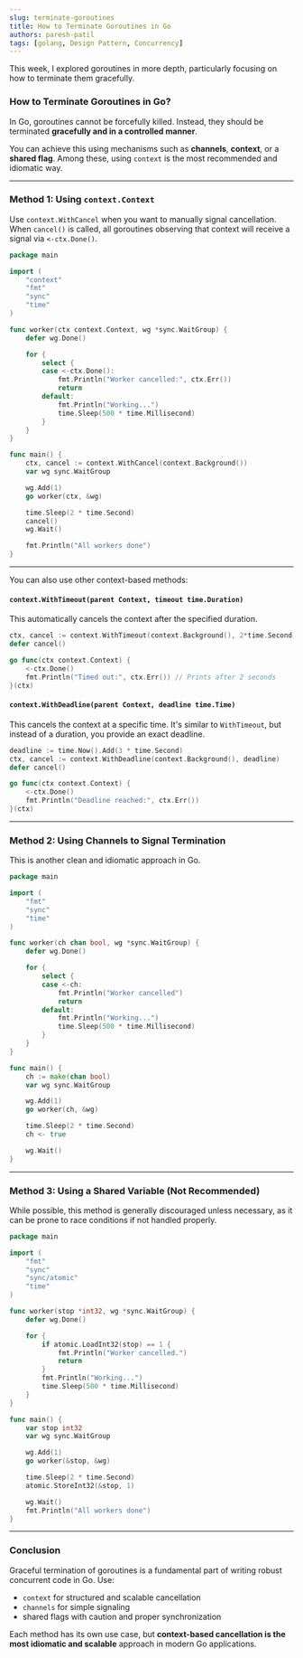 ```yaml
---
slug: terminate-goroutines
title: How to Terminate Goroutines in Go
authors: paresh-patil
tags: [golang, Design Pattern, Concurrency]
---
```


This week, I explored goroutines in more depth, particularly focusing on how to terminate them gracefully.

### How to Terminate Goroutines in Go?

In Go, goroutines cannot be forcefully killed. Instead, they should be terminated **gracefully and in a controlled manner**.

<!--truncate-->

You can achieve this using mechanisms such as **channels**, **context**, or a **shared flag**. Among these, using `context` is the most recommended and idiomatic way.

---

### Method 1: Using `context.Context`

Use `context.WithCancel` when you want to manually signal cancellation. When `cancel()` is called, all goroutines observing that context will receive a signal via `<-ctx.Done()`.

```go
package main

import (
    "context"
    "fmt"
    "sync"
    "time"
)

func worker(ctx context.Context, wg *sync.WaitGroup) {
    defer wg.Done()

    for {
        select {
        case <-ctx.Done():
            fmt.Println("Worker cancelled:", ctx.Err())
            return
        default:
            fmt.Println("Working...")
            time.Sleep(500 * time.Millisecond)
        }
    }
}

func main() {
    ctx, cancel := context.WithCancel(context.Background())
    var wg sync.WaitGroup

    wg.Add(1)
    go worker(ctx, &wg)

    time.Sleep(2 * time.Second)
    cancel()
    wg.Wait()

    fmt.Println("All workers done")
}
```

---

You can also use other context-based methods:

#### `context.WithTimeout(parent Context, timeout time.Duration)`

This automatically cancels the context after the specified duration.

```go
ctx, cancel := context.WithTimeout(context.Background(), 2*time.Second)
defer cancel()

go func(ctx context.Context) {
    <-ctx.Done()
    fmt.Println("Timed out:", ctx.Err()) // Prints after 2 seconds
}(ctx)
```

#### `context.WithDeadline(parent Context, deadline time.Time)`

This cancels the context at a specific time. It's similar to `WithTimeout`, but instead of a duration, you provide an exact deadline.

```go
deadline := time.Now().Add(3 * time.Second)
ctx, cancel := context.WithDeadline(context.Background(), deadline)
defer cancel()

go func(ctx context.Context) {
    <-ctx.Done()
    fmt.Println("Deadline reached:", ctx.Err())
}(ctx)
```

---

### Method 2: Using Channels to Signal Termination

This is another clean and idiomatic approach in Go.

```go
package main

import (
    "fmt"
    "sync"
    "time"
)

func worker(ch chan bool, wg *sync.WaitGroup) {
    defer wg.Done()

    for {
        select {
        case <-ch:
            fmt.Println("Worker cancelled")
            return
        default:
            fmt.Println("Working...")
            time.Sleep(500 * time.Millisecond)
        }
    }
}

func main() {
    ch := make(chan bool)
    var wg sync.WaitGroup

    wg.Add(1)
    go worker(ch, &wg)

    time.Sleep(2 * time.Second)
    ch <- true

    wg.Wait()
}
```

---

### Method 3: Using a Shared Variable (Not Recommended)

While possible, this method is generally discouraged unless necessary, as it can be prone to race conditions if not handled properly.

```go
package main

import (
    "fmt"
    "sync"
    "sync/atomic"
    "time"
)

func worker(stop *int32, wg *sync.WaitGroup) {
    defer wg.Done()

    for {
        if atomic.LoadInt32(stop) == 1 {
            fmt.Println("Worker cancelled.")
            return
        }
        fmt.Println("Working...")
        time.Sleep(500 * time.Millisecond)
    }
}

func main() {
    var stop int32
    var wg sync.WaitGroup

    wg.Add(1)
    go worker(&stop, &wg)

    time.Sleep(2 * time.Second)
    atomic.StoreInt32(&stop, 1)

    wg.Wait()
    fmt.Println("All workers done")
}
```

---

### Conclusion

Graceful termination of goroutines is a fundamental part of writing robust concurrent code in Go. Use:

- `context` for structured and scalable cancellation
- `channels` for simple signaling
- shared flags with caution and proper synchronization

Each method has its own use case, but **context-based cancellation is the most idiomatic and scalable** approach in modern Go applications.
